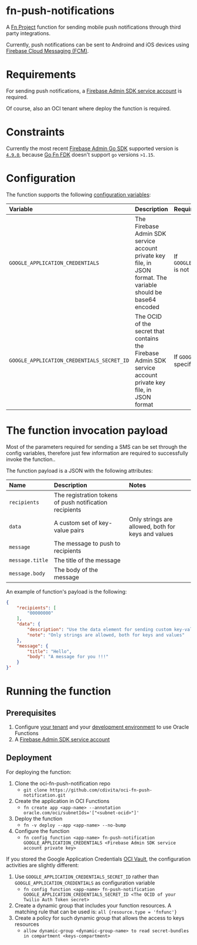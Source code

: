 # fn-push-notifications
A [Fn Project](https://fnproject.io/) function for sending mobile push notifications through third party integrations.

Currently, push notifications can be sent to Androind and iOS devices using [Firebase Cloud Messaging (FCM)](https://firebase.google.com/docs/cloud-messaging).

# Requirements
For sending push notifications, a [Firebase Admin SDK service account](https://firebase.google.com/docs/admin/setup#set-up-project-and-service-account) is required.

Of course, also an OCI tenant where deploy the function is required.

# Constraints
Currently the most recent [Firebase Admin Go SDK](https://pkg.go.dev/firebase.google.com/go/v4) supported version is [`4.9.0`](https://pkg.go.dev/firebase.google.com/go/v4@v4.9.0), because [Go Fn FDK](https://github.com/fnproject/docs/tree/master/fdks/fdk-go) doesn't support `go` versions `>1.15`.

# Configuration
The function supports the following [configuration variables](https://github.com/fnproject/docs/blob/master/fn/develop/configs.md):

|Variable                                    | Description                                                                                                    | Required                                                       | Notes                                                                                                                      |
|:-                                          |:-                                                                                                              |:-                                                              |:-                                                                                                                          |
| `GOOGLE_APPLICATION_CREDENTIALS`           | The Firebase Admin SDK service account private key file, in JSON format. The variable should be base64 encoded | If `GOOGLE_APPLICATION_CREDENTIALS_SECRET_ID` is not specified | Configuration variables are stored in plain text, please consider using `GOOGLE_APPLICATION_CREDENTIALS_SECRET_ID` instead |
| `GOOGLE_APPLICATION_CREDENTIALS_SECRET_ID` | The OCID of the secret that contains the Firebase Admin SDK service account private key file, in JSON format   | If `GOOGLE_APPLICATION_CREDENTIALS` is not specified           |

# The function invocation payload
Most of the parameters required for sending a SMS can be set through the config variables, therefore just few information are required to successfully invoke the function..

The function payload is a JSON with the following attributes:

|Name             | Description                                             | Notes                                              |
|:-               |:-                                                       |:-                                                  |
| `recipients`    | The registration tokens of push notification recipients |                                                    |
| `data`          | A custom set of key-value pairs                         | Only strings are allowed, both for keys and values |
| `message`       | The message to push to recipients                       |                                                    |
| `message.title` | The title of the message                                |                                                    |
| `message.body`  | The body of the message                                 |                                                    |

An example of function's payload is the following:
```json
{
    "recipients": [
        "00000000"
    ],
    "data": {
        "description": "Use the data element for sending custom key-value pairs",
        "note": "Only strings are allowed, both for keys and values"
    },
    "message": {
        "title": "Hello",
        "body": "A message for you !!!"
    }
}'
```

# Running the function

## Prerequisites
1. Configure [your tenant](https://docs.cloud.oracle.com/en-us/iaas/Content/Functions/Tasks/functionsconfiguringtenancies.htm) and your [development environment](https://docs.cloud.oracle.com/en-us/iaas/Content/Functions/Tasks/functionsconfiguringclient.htm) to use Oracle Functions
2. A [Firebase Admin SDK service account](https://firebase.google.com/docs/admin/setup#set-up-project-and-service-account)

## Deployment
For deploying the function:
1. Clone the oci-fn-push-notification repo
   - `git clone https://github.com/cdivita/oci-fn-push-notification.git`
2. Create the application in OCI Functions
   - `fn create app <app-name> --annotation oracle.com/oci/subnetIds='["<subnet-ocid>"]'`
3. Deploy the function
   - `fn -v deploy --app <app-name> --no-bump`
4. Configure the function
   - `fn config function <app-name> fn-push-notification GOOGLE_APPLICATION_CREDENTIALS <Firebase Admin SDK service account private key>`

If you stored the Google Application Credentials [OCI Vault](https://docs.cloud.oracle.com/en-us/iaas/Content/KeyManagement/Tasks/managingsecrets.htm), the configuration activities are slightly different:
1. Use `GOOGLE_APPLICATION_CREDENTIALS_SECRET_ID` rather than `GOOGLE_APPLICATION_CREDENTIALS` as configuration variable
   - `fn config function <app-name> fn-push-notification GOOGLE_APPLICATION_CREDENTIALS_SECRET_ID <The OCID of your Twilio Auth Token secret>`
2. Create a dynamic group that includes your function resources. A matching rule that can be used is: `all {resource.type = 'fnfunc'}`
3. Create a policy for such dynamic group that allows the access to keys resources
   -  `allow dynamic-group <dynamic-group-name> to read secret-bundles in compartment <keys-compartment>`